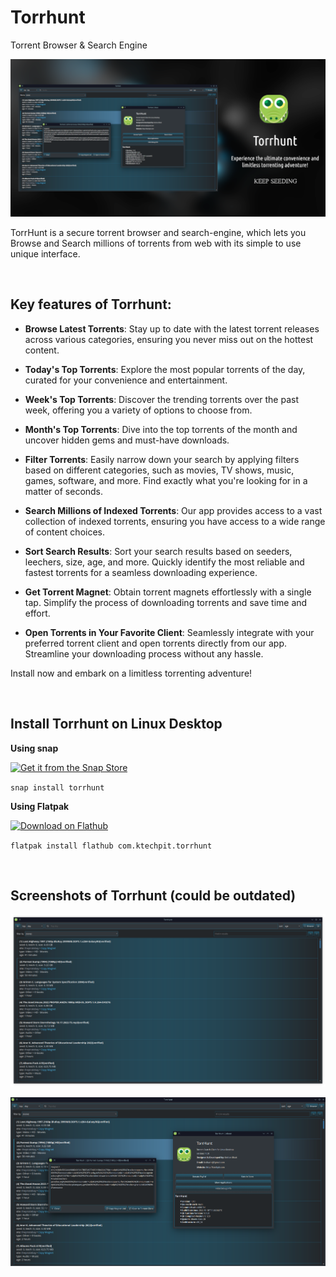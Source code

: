 # Torrhunt

Torrent Browser & Search Engine

<p align="center">
  <img src="https://github.com/keshavbhatt/torrhunt-issue-tracker/blob/main/images/github_banner.png?raw=true">
</p>


TorrHunt is a secure torrent browser and search-engine, which lets you Browse and Search millions of torrents from web with its simple to use unique interface.

<br/>

## Key features of Torrhunt:

* **Browse Latest Torrents**: Stay up to date with the latest torrent releases across various categories, ensuring you never miss out on the hottest content.

* **Today's Top Torrents**: Explore the most popular torrents of the day, curated for your convenience and entertainment.

* **Week's Top Torrents**: Discover the trending torrents over the past week, offering you a variety of options to choose from.

* **Month's Top Torrents**: Dive into the top torrents of the month and uncover hidden gems and must-have downloads.

* **Filter Torrents**: Easily narrow down your search by applying filters based on different categories, such as movies, TV shows, music, games, software, and more. Find exactly what you're looking for in a matter of seconds.

* **Search Millions of Indexed Torrents**: Our app provides access to a vast collection of indexed torrents, ensuring you have access to a wide range of content choices.

* **Sort Search Results**: Sort your search results based on seeders, leechers, size, age, and more. Quickly identify the most reliable and fastest torrents for a seamless downloading experience.

* **Get Torrent Magnet**: Obtain torrent magnets effortlessly with a single tap. Simplify the process of downloading torrents and save time and effort.

* **Open Torrents in Your Favorite Client**: Seamlessly integrate with your preferred torrent client and open torrents directly from our app. Streamline your downloading process without any hassle.

Install now and embark on a limitless torrenting adventure!

<br/>

## Install Torrhunt on Linux Desktop

**Using snap**

<a href="https://snapcraft.io/torrhunt">
  <img  width='240'  alt="Get it from the Snap Store" src="https://snapcraft.io/static/images/badges/en/snap-store-black.svg" />
</a>

`snap install torrhunt`

**Using Flatpak**

<a href='https://flathub.org/apps/com.ktechpit.torrhunt'><img width='240' alt='Download on Flathub' src='https://dl.flathub.org/assets/badges/flathub-badge-en.png'/></a>

`flatpak install flathub com.ktechpit.torrhunt`

<br/>

## Screenshots of Torrhunt (could be outdated)

![Torrhunt](https://github.com/keshavbhatt/torrhunt-issue-tracker/blob/main/images/1.png?raw=true)

![Torrhunt](https://github.com/keshavbhatt/torrhunt-issue-tracker/blob/main/images/2.png?raw=true)
